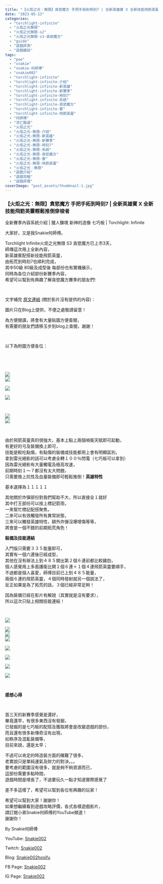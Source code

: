 ```yaml
---
title: "【火炬之光：無限】貪慾魔方 手把手拓到時刻7 | 全新英雄賓 X 全新技能飛箭英靈輕鬆推倒穿梭者 | 全新賽季內容系統介紹 | 獵人鍊境 新神的造像 七巧板 | Torchlight: Infinite"
date: "2023-05-13"
categories: 
  - "torchlight-infinite"
  - "火炬之光無限"
  - "火炬之光無限-s2"
  - "火炬之光無限-s3-貪欲魔方"
  - "guide"
  - "遊戲評測"
  - "遊戲雜談"
tags: 
  - "poe"
  - "snakie"
  - "snakie-何師傅"
  - "snakie002"
  - "torchlight-infinite"
  - "torchlight-infinite-介紹"
  - "torchlight-infinite-新英雄"
  - "torchlight-infinite-新賽季"
  - "torchlight-infinite-時刻7"
  - "torchlight-infinite-系統"
  - "torchlight-infinite-貪慾魔方"
  - "torchlight-infinite-賓"
  - "torchlight-infinite-飛箭英靈"
  - "何師傅"
  - "流亡黯道"
  - "火炬之光"
  - "火炬之光-無限-介紹"
  - "火炬之光-無限-新英雄"
  - "火炬之光-無限-新賽季"
  - "火炬之光-無限-時刻7"
  - "火炬之光-無限-系統"
  - "火炬之光-無限-貪慾魔方"
  - "火炬之光-無限-賓"
  - "火炬之光-無限-飛箭英靈"
  - "火炬之光：無限"
  - "遊戲介紹"
  - "遊戲攻略"
  - "遊戲評價"
coverImage: "post_assets/thumbnail-1.jpg"
---
```


### 【火炬之光：無限】貪慾魔方 手把手拓到時刻7 | 全新英雄賓 X 全新技能飛箭英靈輕鬆推倒穿梭者  
全新賽季內容系統介紹 | 獵人鍊境 新神的造像 七巧板 | Torchlight: Infinite

  
大家好，又是我Snakie何師傅。  

  
Torchlight Infinite火炬之光無限 S3 貪慾魔方已上市3天，  
師傳這次用上全新內容，  
新英雄賓配搭新技能飛箭英靈，  
由拓荒到時刻7也順利完成，  
其中50級 80級及成型後 每部份也有實機展示，  
同時為各位介紹部份新賽季內容，  
希望可以幫到有興趣了解貪慾魔方賽季的朋友們!  

  
   

  
文字補完 [原文連結](https://snakie002hosifu.blog/tli-s3-bing) (關於影片沒有提供的內容)：  

  
圖片只在Blog上提供，不便之處敬請留意！  

  
為方便閱讀，將會有大量貼圖方便查閱，  
有需要的朋友們請移玉步到blog上查閱，謝謝！  

  
   

  
以下為附圖方便各位：  

  
   

  
   

  
![](post_assets/1-1024x576.jpg)  
![](post_assets/2-1024x576.jpg)  

  
![](post_assets/3-1024x576.jpg)  

  
![](post_assets/4-1024x576.jpg)  

  
   

  
![](post_assets/5-1024x576.jpg)  
![](post_assets/6-1024x576.jpg)  

  
   

  
由於飛箭英靈真的很強大，基本上點上兩個哨衛天賦即可起動，  
有更好的弓及裝備換上即可，  
技能是較吃點傷，有點傷的裝備或技能都用上會有明顯區別，  
拿到雷光絕影的話可以考慮全轉１００％閃電（七巧板可以拿到）  
因為雷光絕影有大量觸電及極高攻速，  
前期時刻１～７都沒有太大問題，  
只需要換上抗性及血量裝備即可輕鬆推倒！**英雄特性**  

  
基本選擇為１１１１１  

  
其他關於炸彈部份對我們幫助不大，所以直接全１就好  
其中打王部份可以按上標記箭雨，  
一來幫忙標記配搭聚焦，  
二來可以有效觸發所有異常狀態，  
三來可以觸發英雄特性，額外炸彈沒爆增傷等等，  
將會是一個不錯的前期拓荒角色！  

  
**裝備及技能連結**  

  
入門版只需要３３５能量即可，  
其實有一個六連後已經成型，  
其他在沒有辦法上到４８５開出第２個６連前都比較雞肋，  
個人感覺用上多面護衛比開１個６連＋１個４連飛箭英靈要順手，  
不過都是個人喜愛，師傅目前已上到４８５能量，  
兩個６連的飛箭英靈，４個同時發射就另一個說法了，  
反正如果是為了拓荒的話，３個已經非常足夠！  

  
因為裝備已經在影片有解說（其實就是沒有要求），  
所以這次只貼上相關技能連結！  

  
   

  
![](post_assets/S1-1024x576.jpg)  

  
![](post_assets/S4-1024x576.jpg)  
![](post_assets/S3-1024x576.jpg)  
![](post_assets/S2-1024x576.jpg)  

  
![](post_assets/S5-1024x576.jpg)  

  
![](post_assets/S6-1024x576.jpg)  

  
![](post_assets/S7-1024x576.jpg)  

  
![](post_assets/S8-1024x576.jpg)  

  
   

  
**感想心得**  

  
   

  
首三天的新賽季感覺是還好，  
畢竟還早，有很多東西沒有發掘，  
已發掘的是七巧板的配搭及獲取將會是改變遊戲的部份，  
而且還有很多新傳奇沒有出現，  
如秩序及混亂裝備等，  
目前來說，還是太早；  

  
不過可以肯定的時造裝方面的確難了很多，  
老實說只是單純運氣及財力的對決。。。  
要考慮的範圍沒有很多，就是夠不夠資源而已，  
這部份需要多點時間，  
遊戲時間是增長了，不過要玩久一點才知道實際感覺了  

  
差不多這樣了，希望可以幫到各位有興趣的玩家！  

  
希望可以幫到大家！謝謝你！  
如果想繼續看到遊戲攻略評價，各式各樣遊戲影片，  
請訂閱小弟Snakie何師傅的YouTube頻道！  
謝謝你！  

  
By Snakie何師傅  

  
YouTube: [Snakie002](https://www.youtube.com/channel/UCDOMLG_RBSoqVHK3sIYJeLA)  

  
Twitch: [Snakie002](https://www.twitch.tv/snakie002/)  

  
Blog: [Snakie002hosifu](https://snakie002hosifu.blog/)  

  
FB Page: [Snakie002](https://www.facebook.com/Snakie002/)  

  
IG Page: [Snakie002](https://www.instagram.com/snakie002/)
